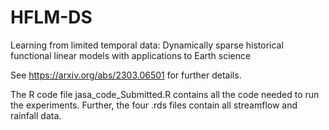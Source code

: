 # HFLM-DS
Learning from limited temporal data: Dynamically sparse historical functional linear models with applications to Earth science

See https://arxiv.org/abs/2303.06501 for further details.

The R code file jasa\_code\_Submitted.R contains all the code needed to run the experiments. Further, the four .rds files contain all streamflow and rainfall data.
